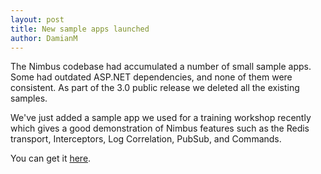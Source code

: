 ```yaml
---
layout: post
title: New sample apps launched
author: DamianM
---
```


The Nimbus codebase had accumulated a number of small sample apps. Some had outdated ASP.NET dependencies, and none of them were consistent. As part of the 3.0 public release we deleted all the existing samples.

We've just added a sample app we used for a training workshop recently which gives a good demonstration of Nimbus features such as the Redis transport, Interceptors, Log Correlation, PubSub, and Commands.

You can get it [here](https://github.com/NimbusAPI/nimbus-samples-stackcafe).


